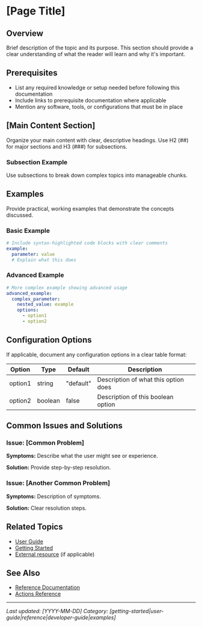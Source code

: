 # [Page Title]

## Overview

Brief description of the topic and its purpose. This section should provide a clear understanding of what the reader will learn and why it's important.

## Prerequisites

- List any required knowledge or setup needed before following this documentation
- Include links to prerequisite documentation where applicable
- Mention any software, tools, or configurations that must be in place

## [Main Content Section]

Organize your main content with clear, descriptive headings. Use H2 (##) for major sections and H3 (###) for subsections.

### Subsection Example

Use subsections to break down complex topics into manageable chunks.

## Examples

Provide practical, working examples that demonstrate the concepts discussed.

### Basic Example

```yaml
# Include syntax-highlighted code blocks with clear comments
example:
  parameter: value
  # Explain what this does
```

### Advanced Example

```yaml
# More complex example showing advanced usage
advanced_example:
  complex_parameter:
    nested_value: example
    options:
      - option1
      - option2
```

## Configuration Options

If applicable, document any configuration options in a clear table format:

| Option | Type | Default | Description |
|--------|------|---------|-------------|
| option1 | string | "default" | Description of what this option does |
| option2 | boolean | false | Description of this boolean option |

## Common Issues and Solutions

### Issue: [Common Problem]

**Symptoms:** Describe what the user might see or experience.

**Solution:** Provide step-by-step resolution.

### Issue: [Another Common Problem]

**Symptoms:** Description of symptoms.

**Solution:** Clear resolution steps.

## Related Topics

- [User Guide](../user-guide/)
- [Getting Started](../getting-started/)
- [External resource](https://example.com) (if applicable)

## See Also

- [Reference Documentation](../reference/)
- [Actions Reference](../reference/actions/)

---

*Last updated: [YYYY-MM-DD]*
*Category: [getting-started|user-guide|reference|developer-guide|examples]*